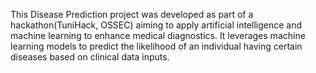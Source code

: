 
This Disease Prediction project was developed as part of a hackathon(TuniHack, OSSEC) aiming to apply artificial intelligence and machine learning to enhance medical diagnostics.
It leverages machine learning models to predict the likelihood of an individual having certain diseases based on clinical data inputs.
